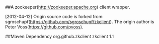 
##A zookeeper(http://zookeeper.apache.org) client wrapper.

[2012-04-12]
    Origin source code is forked from sgroschupf(https://github.com/sgroschupf/zkclient).
    The origin author is Peter Voss(https://github.com/pvoss).

##Maven Dependency
        <dependency>
            <groupId>org.github.zkclient</groupId>
            <artifactId>zkclient</artifactId>
            <version>1.1</version>
        </dependency>